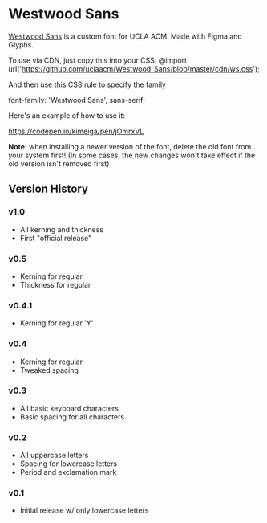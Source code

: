 # Westwood Sans
[Westwood Sans](https://westwoodsans.com) is a custom font for UCLA ACM. Made with Figma and Glyphs.

To use via CDN, just copy this into your CSS:
@import url('https://github.com/uclaacm/Westwood_Sans/blob/master/cdn/ws.css');

And then use this CSS rule to specify the family

font-family: 'Westwood Sans', sans-serif;

Here's an example of how to use it: 

https://codepen.io/kimeiga/pen/jOmrxVL

**Note:** when installing a newer version of the font, delete the old font from your system first! (In some cases, the new changes won't take effect if the old version isn't removed first)



## Version History

### v1.0

- All kerning and thickness
- First "official release"

### v0.5

- Kerning for regular
- Thickness for regular

### v0.4.1

- Kerning for regular 'Y'

### v0.4

- Kerning for regular
- Tweaked spacing

### v0.3

- All basic keyboard characters
- Basic spacing for all characters

### v0.2

- All uppercase letters
- Spacing for lowercase letters
- Period and exclamation mark

### v0.1

- Initial release w/ only lowercase letters

